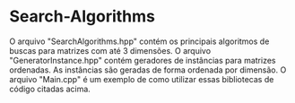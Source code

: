 # Search-Algorithms
O arquivo "SearchAlgorithms.hpp" contém os principais algoritmos de buscas para 
matrizes com até 3 dimensões.
O arquivo "GeneratorInstance.hpp" contém geradores de instâncias para matrizes 
ordenadas. As instâncias são geradas de forma ordenada por dimensão.
O arquivo "Main.cpp" é um exemplo de como utilizar essas bibliotecas de código 
citadas acima.

